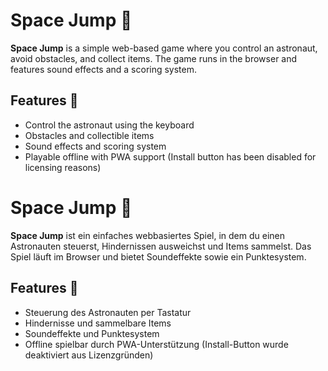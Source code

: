 # Space Jump 🚀

**Space Jump** is a simple web-based game where you control an astronaut, avoid obstacles, and collect items. The game runs in the browser and features sound effects and a scoring system.

## Features 🌌
- Control the astronaut using the keyboard
- Obstacles and collectible items
- Sound effects and scoring system
- Playable offline with PWA support (Install button has been disabled for licensing reasons)
# Space Jump  🚀

**Space Jump** ist ein einfaches webbasiertes Spiel, in dem du einen Astronauten steuerst, Hindernissen ausweichst und Items sammelst. Das Spiel läuft im Browser und bietet Soundeffekte sowie ein Punktesystem.  

## Features  🌌
- Steuerung des Astronauten per Tastatur  
- Hindernisse und sammelbare Items  
- Soundeffekte und Punktesystem  
- Offline spielbar durch PWA-Unterstützung (Install-Button wurde deaktiviert aus Lizenzgründen)  

